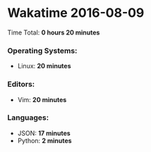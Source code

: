 # Wakatime 2016-08-09

Time Total: **0 hours 20 minutes**

### Operating Systems:
- Linux: **20 minutes** 

### Editors:
- Vim: **20 minutes** 

### Languages:
- JSON: **17 minutes** 
- Python: **2 minutes** 

